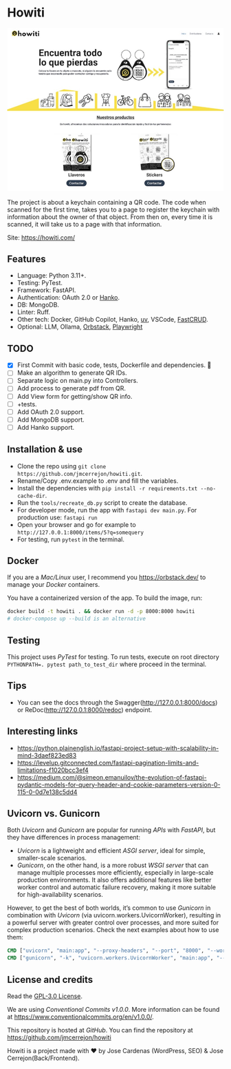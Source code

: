 # Howiti

<p align="center">
  <img src="screenshots/howiti_website.jpg" alt="Howiti website">
</p>

The project is about a keychain containing a QR code. The code when scanned for the first time, takes you to a page to register the keychain with information about the owner of that object. From then on, every time it is scanned, it will take us to a page with that information.

Site: https://howiti.com/

## Features

-   Language: Python 3.11+.
-   Testing: PyTest.
-   Framework: FastAPI.
-   Authentication: OAuth 2.0 or [Hanko](https://github.com/teamhanko/hanko).
-   DB: MongoDB.
-   Linter: Ruff.
-   Other tech: Docker, GitHub Copilot, Hanko, [uv](https://astral.sh/blog/uv), VSCode, [FastCRUD](https://medium.com/@igorbenav/prototyping-fastapi-faster-with-fastcrud-5676a0499e97).
-   Optional: LLM, Ollama, [Orbstack](https://orbstack.dev/), [Playwright](https://playwright.dev/)

## TODO

-   [x] First Commit with basic code, tests, Dockerfile and dependencies. 🚀
-   [ ] Make an algorithm to generate QR IDs.
-   [ ] Separate logic on main.py into Controllers.
-   [ ] Add process to generate pdf from QR.
-   [ ] Add View form for getting/show QR info.
-   [ ] +tests.
-   [ ] Add OAuth 2.0 support.
-   [ ] Add MongoDB support.
-   [ ] Add Hanko support.

## Installation & use

-   Clone the repo using `git clone https://github.com/jmcerrejon/howiti.git`.
-   Rename/Copy .env.example to .env and fill the variables.
-   Install the dependencies with `pip install -r requirements.txt --no-cache-dir`.
-   Run the `tools/recreate_db.py` script to create the database.
-   For developer mode, run the app with `fastapi dev main.py`. For production use: `fastapi run`
-   Open your browser and go for example to `http://127.0.0.1:8000/items/5?q=somequery`
-   For testing, run `pytest` in the terminal.

## Docker

If you are a _Mac/Linux_ user, I recommend you https://orbstack.dev/ to manage your _Docker_ containers.

You have a containerized version of the app. To build the image, run:

```sh
docker build -t howiti . && docker run -d -p 8000:8000 howiti
# docker-compose up --build is an alternative
```

## Testing

This project uses _PyTest_ for testing. To run tests, execute on root directory `PYTHONPATH=. pytest path_to_test_dir` where proceed in the terminal.

## Tips

-   You can see the docs through the Swagger(http://127.0.0.1:8000/docs) or ReDoc(http://127.0.0.1:8000/redoc) endpoint.

## Interesting links

-   https://python.plainenglish.io/fastapi-project-setup-with-scalability-in-mind-3daef823ed83
-   https://levelup.gitconnected.com/fastapi-pagination-limits-and-limitations-f1020bcc3ef4
-   https://medium.com/@simeon.emanuilov/the-evolution-of-fastapi-pydantic-models-for-query-header-and-cookie-parameters-version-0-115-0-0d7e138c5dd4

## Uvicorn vs. Gunicorn

Both _Uvicorn_ and _Gunicorn_ are popular for running _APIs_ with _FastAPI_, but they have differences in process management:

-   _Uvicorn_ is a lightweight and efficient _ASGI server_, ideal for simple, smaller-scale scenarios.
-   _Gunicorn_, on the other hand, is a more robust _WSGI server_ that can manage multiple processes more efficiently, especially in large-scale production environments. It also offers additional features like better worker control and automatic failure recovery, making it more suitable for high-availability scenarios.

However, to get the best of both worlds, it’s common to use _Gunicorn_ in combination with _Uvicorn_ (via uvicorn.workers.UvicornWorker), resulting in a powerful server with greater control over processes, and more suited for complex production scenarios. Check the next examples about how to use them:

```dockerfile
CMD ["uvicorn", "main:app", "--proxy-headers", "--port", "8000", "--workers", "4", "--restart"]
CMD ["gunicorn", "-k", "uvicorn.workers.UvicornWorker", "main:app", "--workers", "4", "--bind", "0.0.0.0:8000"]
```

## License and credits

Read the [GPL-3.0 License](LICENSE).

We are using _Conventional Commits v1.0.0_. More information can be found at https://www.conventionalcommits.org/en/v1.0.0/.

This repository is hosted at _GitHub_. You can find the repository at https://github.com/jmcerrejon/howiti

Howiti is a project made with ♥ by Jose Cardenas (WordPress, SEO) & Jose Cerrejon(Back/Frontend).
